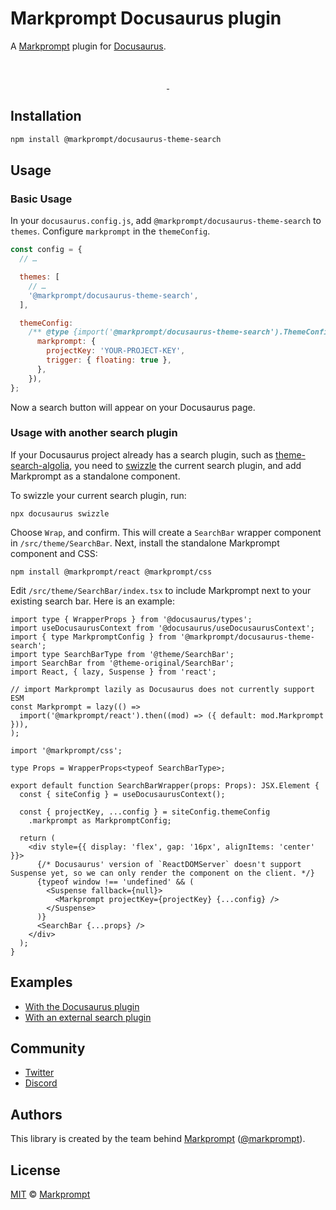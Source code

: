 # Markprompt Docusaurus plugin

A [Markprompt](https://markprompt.com) plugin for [Docusaurus](https://docusaurus.io).

<br />
<p align="center">
  <a aria-label="NPM version" href="https://www.npmjs.com/package/@markprompt/docusaurus-theme-search">
    <img alt="" src="https://badgen.net/npm/v/@markprompt/docusaurus-theme-search">
  </a>
  <a aria-label="License" href="https://github.com/motifland/markprompt-js/blob/main/packages/docusaurus-theme-search/LICENSE">
    <img alt="" src="https://badgen.net/npm/license/@markprompt/docusaurus-theme-search">
  </a>
</p>

## Installation

```sh
npm install @markprompt/docusaurus-theme-search
```

## Usage

### Basic Usage

In your `docusaurus.config.js`, add `@markprompt/docusaurus-theme-search` to `themes`. Configure `markprompt` in the `themeConfig`.

```js
const config = {
  // …

  themes: [
    // …
    '@markprompt/docusaurus-theme-search',
  ],

  themeConfig:
    /** @type {import('@markprompt/docusaurus-theme-search').ThemeConfig} */ ({
      markprompt: {
        projectKey: 'YOUR-PROJECT-KEY',
        trigger: { floating: true },
      },
    }),
};
```

Now a search button will appear on your Docusaurus page.

### Usage with another search plugin

If your Docusaurus project already has a search plugin, such as [theme-search-algolia](https://docusaurus.io/docs/api/themes/@docusaurus/theme-search-algolia), you need to [swizzle](https://docusaurus.io/docs/swizzling) the current search plugin, and add Markprompt as a standalone component.

To swizzle your current search plugin, run:

```
npx docusaurus swizzle
```

Choose `Wrap`, and confirm. This will create a `SearchBar` wrapper component in `/src/theme/SearchBar`. Next, install the standalone Markprompt component and CSS:

```
npm install @markprompt/react @markprompt/css
```

Edit `/src/theme/SearchBar/index.tsx` to include Markprompt next to your existing search bar. Here is an example:

```tsx
import type { WrapperProps } from '@docusaurus/types';
import useDocusaurusContext from '@docusaurus/useDocusaurusContext';
import { type MarkpromptConfig } from '@markprompt/docusaurus-theme-search';
import type SearchBarType from '@theme/SearchBar';
import SearchBar from '@theme-original/SearchBar';
import React, { lazy, Suspense } from 'react';

// import Markprompt lazily as Docusaurus does not currently support ESM
const Markprompt = lazy(() =>
  import('@markprompt/react').then((mod) => ({ default: mod.Markprompt })),
);

import '@markprompt/css';

type Props = WrapperProps<typeof SearchBarType>;

export default function SearchBarWrapper(props: Props): JSX.Element {
  const { siteConfig } = useDocusaurusContext();

  const { projectKey, ...config } = siteConfig.themeConfig
    .markprompt as MarkpromptConfig;

  return (
    <div style={{ display: 'flex', gap: '16px', alignItems: 'center' }}>
      {/* Docusaurus' version of `ReactDOMServer` doesn't support Suspense yet, so we can only render the component on the client. */}
      {typeof window !== 'undefined' && (
        <Suspense fallback={null}>
          <Markprompt projectKey={projectKey} {...config} />
        </Suspense>
      )}
      <SearchBar {...props} />
    </div>
  );
}
```

## Examples

- [With the Docusaurus plugin](https://github.com/motifland/markprompt-js/tree/main/examples/with-docusaurus)
- [With an external search plugin](https://github.com/motifland/markprompt-js/tree/main/examples/with-docusaurus-swizzled)

## Community

- [Twitter](https://twitter.com/markprompt)
- [Discord](https://discord.gg/MBMh4apz6X)

## Authors

This library is created by the team behind [Markprompt](https://markprompt.com)
([@markprompt](https://twitter.com/markprompt)).

## License

[MIT](./LICENSE) © [Markprompt](https://markprompt.com)
